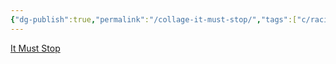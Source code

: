```yaml
---
{"dg-publish":true,"permalink":"/collage-it-must-stop/","tags":["c/racism","c/negraxa","c/sign","c/man","c/black-person","c/yellow","c/blue","c/red"],"created":"2024-01-02T16:24:53.921-05:00","updated":"2024-01-02T16:28:40.691-05:00"}
---
```



[It Must Stop](https://www.instagram.com/p/CCy2EFlhABr/)
